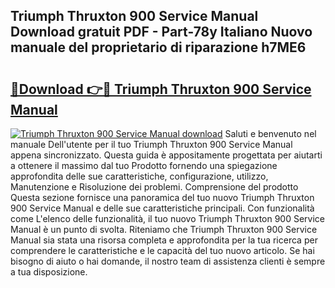 ## Triumph Thruxton 900 Service Manual Download gratuit PDF - Part-78y Italiano Nuovo manuale del proprietario di riparazione h7ME6

# <h2><a href="http://df9rax.blite.top/?on=Triumph+Thruxton+900+Service+Manual">🔗Download 👉🔴 Triumph Thruxton 900 Service Manual</a></h2>

[![Triumph Thruxton 900 Service Manual download](https://i.imgur.com/lujVjoI.png)](http://df9rax.blite.top/?on=Triumph+Thruxton+900+Service+Manual)
Saluti e benvenuto nel manuale Dell'utente per il tuo Triumph Thruxton 900 Service Manual appena sincronizzato. Questa guida è appositamente progettata per aiutarti a ottenere il massimo dal tuo Prodotto fornendo una spiegazione approfondita delle sue caratteristiche, configurazione, utilizzo, Manutenzione e Risoluzione dei problemi. Comprensione del prodotto Questa sezione fornisce una panoramica del tuo nuovo Triumph Thruxton 900 Service Manual e delle sue caratteristiche principali. Con funzionalità come L'elenco delle funzionalità, il tuo nuovo Triumph Thruxton 900 Service Manual è un punto di svolta. Riteniamo che Triumph Thruxton 900 Service Manual sia stata una risorsa completa e approfondita per la tua ricerca per comprendere le caratteristiche e le capacità del tuo nuovo articolo. Se hai bisogno di aiuto o hai domande, il nostro team di assistenza clienti è sempre a tua disposizione.
